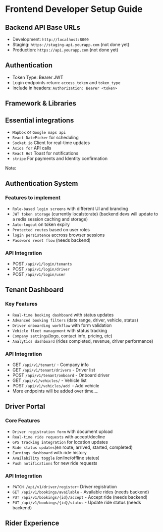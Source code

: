 # Frontend Developer Setup Guide

## Backend API Base URLs
- Development: `http://localhost:8000`
- Staging: `https://staging-api.yourapp.com` (not done yet)
- Production: `https://api.yourapp.com` (not done yet)

## Authentication
- Token Type: Bearer JWT
- Login endpoints return: `access_token` and `token_type`
- Include in headers: `Authorization: Bearer <token>`

## Framework & Libraries

## Essential integrations 
- `Mapbox` or `Google maps api`
- `React DatePicker` for scheduling
- `Socket.io` Client for real-time updates
- `Axios for` API calls
- `React Hot` Toast for notifications
- `stripe` For payments and Identity confirmation  

Note:

## Authentication System

### Features to implement 
- `Role-based login screens` with different UI and branding 
- `JWT token storage` (currently localstorate) (backend devs will update to a redis session caching and storage)
- `Auto-logout` on token expiry 
- `Protected routes` based on user roles
- `login persistence` accross browser sessions
- `Password reset flow` (needs backend)

### API Integration 
- POST `/api/v1/login/tenants`
- POST `/api/v1/login/driver`
- POST `/api/v1/login/user`

## Tenant Dashboard

### Key Features 
- `Real-time booking dashboard` with status updates
- `Advanced booking filters` (date range, driver, vehicle, status)
- `Driver onboarding workflow` with form validation
- `Vehicle fleet management` with status tracking
- `Company settings`(logo, contact info, pricing, etc)
- `Analytics dashboard` (rides completed, revenue, driver performance)

### API Integration 
- GET `/api/v1/tenant/` - Company info
- GET `/api/v1/tenant/drivers` - Driver list
- POST `/api/v1/tenant/onboard` - Onboard driver
- GET `/api/v1/vehicles/` - Vehicle list
- POST `/api/v1/vehicles/add `- Add vehicle
- More endpoints will be added over time....

## Driver Portal

### Core Features
- `Driver registration form` with document upload
- `Real-time ride requests` with accept/decline
- `GPS tracking integration` for location updates
- `Ride status updates`(en route, arrived, started, completed)
- `Earnings dashboard` with ride history
- `Availability toggle` (online/offline status)
- `Push notifications` for new ride requests

### API Integration

- `PATCH /api/v1/driver/register`- Driver registration
- `GET /api/v1/bookings/available` - Available rides (needs backend)
- `PUT /api/v1/bookings/{id}/accept` - Accept ride (needs backend)
- `PUT /api/v1/bookings/{id}/status` - Update ride status (needs backend)


## Rider Experience

